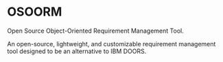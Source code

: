 # OSOORM
Open Source Object-Oriented Requirement Management Tool.

An open-source, lightweight, and customizable requirement management tool designed to be an alternative to IBM DOORS.

